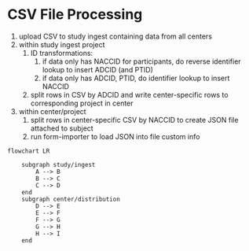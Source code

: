 # CSV File Processing

1. upload CSV to study ingest containing data from all centers
2. within study ingest project
   1. ID transformations:
      1. if data only has NACCID for participants, do reverse identifier lookup to insert ADCID (and PTID)
      2. if data only has ADCID, PTID, do identifier lookup to insert NACCID
   2. split rows in CSV by ADCID and write center-specific rows to corresponding project in center
3. within center/project
   1. split rows in center-specific CSV by NACCID to create JSON file attached to subject
   2. run form-importer to load JSON into file custom info

```mermaid
flowchart LR
    
    subgraph study/ingest
        A --> B
        B --> C
        C --> D
    end
    subgraph center/distribution
        D --> E
        E --> F
        F --> G
        G --> H
        H --> I
    end
```
